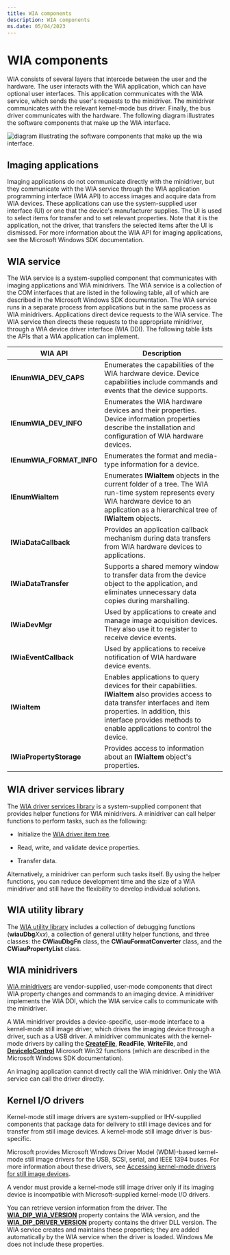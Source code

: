 ```yaml
---
title: WIA components
description: WIA components
ms.date: 05/04/2023
---
```


# WIA components

WIA consists of several layers that intercede between the user and the hardware. The user interacts with the WIA application, which can have optional user interfaces. This application communicates with the WIA service, which sends the user's requests to the minidriver. The minidriver communicates with the relevant kernel-mode bus driver. Finally, the bus driver communicates with the hardware. The following diagram illustrates the software components that make up the WIA interface.

![diagram illustrating the software components that make up the wia interface.](images/art-1.png)

## Imaging applications

Imaging applications do not communicate directly with the minidriver, but they communicate with the WIA service through the WIA application programming interface (WIA API) to access images and acquire data from WIA devices. These applications can use the system-supplied user interface (UI) or one that the device's manufacturer supplies. The UI is used to select items for transfer and to set relevant properties. Note that it is the application, not the driver, that transfers the selected items after the UI is dismissed. For more information about the WIA API for imaging applications, see the Microsoft Windows SDK documentation.

## WIA service

The WIA service is a system-supplied component that communicates with imaging applications and WIA minidrivers. The WIA service is a collection of the COM interfaces that are listed in the following table, all of which are described in the Microsoft Windows SDK documentation. The WIA service runs in a separate process from applications but in the same process as WIA minidrivers. Applications direct device requests to the WIA service. The WIA service then directs these requests to the appropriate minidriver, through a WIA device driver interface (WIA DDI). The following table lists the APIs that a WIA application can implement.

| WIA API | Description |
|--|--|
| **IEnumWIA_DEV_CAPS** | Enumerates the capabilities of the WIA hardware device. Device capabilities include commands and events that the device supports. |
| **IEnumWIA_DEV_INFO** | Enumerates the WIA hardware devices and their properties. Device information properties describe the installation and configuration of WIA hardware devices. |
| **IEnumWIA_FORMAT_INFO** | Enumerates the format and media-type information for a device. |
| **IEnumWiaItem** | Enumerates **IWiaItem** objects in the current folder of a tree. The WIA run-time system represents every WIA hardware device to an application as a hierarchical tree of **IWiaItem** objects. |
| **IWiaDataCallback** | Provides an application callback mechanism during data transfers from WIA hardware devices to applications. |
| **IWiaDataTransfer** | Supports a shared memory window to transfer data from the device object to the application, and eliminates unnecessary data copies during marshalling. |
| **IWiaDevMgr** | Used by applications to create and manage image acquisition devices. They also use it to register to receive device events. |
| **IWiaEventCallback** | Used by applications to receive notification of WIA hardware device events. |
| **IWiaItem** | Enables applications to query devices for their capabilities. **IWiaItem** also provides access to data transfer interfaces and item properties. In addition, this interface provides methods to enable applications to control the device. |
| **IWiaPropertyStorage** | Provides access to information about an **IWiaItem** object's properties. |

## WIA driver services library

The [WIA driver services library](wia-driver-services-library.md) is a system-supplied component that provides helper functions for WIA minidrivers. A minidriver can call helper functions to perform tasks, such as the following:

- Initialize the [WIA driver item tree](wia-driver-item-tree.md).

- Read, write, and validate device properties.

- Transfer data.

Alternatively, a minidriver can perform such tasks itself. By using the helper functions, you can reduce development time and the size of a WIA minidriver and still have the flexibility to develop individual solutions.

## WIA utility library

The [WIA utility library](wia-utility-library.md) includes a collection of debugging functions (**wiauDbg***Xxx*), a collection of general utility helper functions, and three classes: the **CWiauDbgFn** class, the **CWiauFormatConverter** class, and the **CWiauPropertyList** class.

## WIA minidrivers

[WIA minidrivers](/windows-hardware/drivers/ddi/wiamindr_lh/nn-wiamindr_lh-iwiaminidrv) are vendor-supplied, user-mode components that direct WIA property changes and commands to an imaging device. A minidriver implements the WIA DDI, which the WIA service calls to communicate with the minidriver.

A WIA minidriver provides a device-specific, user-mode interface to a kernel-mode still image driver, which drives the imaging device through a driver, such as a USB driver. A minidriver communicates with the kernel-mode drivers by calling the [**CreateFile**](/windows/win32/api/fileapi/nf-fileapi-createfilea), **ReadFile**, **WriteFile**, and [**DeviceIoControl**](/windows/win32/api/ioapiset/nf-ioapiset-deviceiocontrol) Microsoft Win32 functions (which are described in the Microsoft Windows SDK documentation).

An imaging application cannot directly call the WIA minidriver. Only the WIA service can call the driver directly.

## Kernel I/O drivers

Kernel-mode still image drivers are system-supplied or IHV-supplied components that package data for delivery to still image devices and for transfer from still image devices. A kernel-mode still image driver is bus-specific.

Microsoft provides Microsoft Windows Driver Model (WDM)-based kernel-mode still image drivers for the USB, SCSI, serial, and IEEE 1394 buses. For more information about these drivers, see [Accessing kernel-mode drivers for still image devices](accessing-kernel-mode-drivers-for-still-image-devices.md).

A vendor must provide a kernel-mode still image driver only if its imaging device is incompatible with Microsoft-supplied kernel-mode I/O drivers.

You can retrieve version information from the driver. The [**WIA_DIP_WIA_VERSION**](./wia-dip-wia-version.md) property contains the WIA version, and the [**WIA_DIP_DRIVER_VERSION**](./wia-dip-driver-version.md) property contains the driver DLL version. The WIA service creates and maintains these properties; they are added automatically by the WIA service when the driver is loaded. Windows Me does not include these properties.
